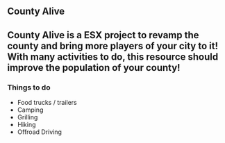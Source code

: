 ## County Alive
County Alive is a ESX project to revamp the county and bring more players of your city to it! With many activities to do, this resource should improve the population of your county!
-------------------
### Things to do
- Food trucks / trailers
- Camping
- Grilling
- Hiking
- Offroad Driving
